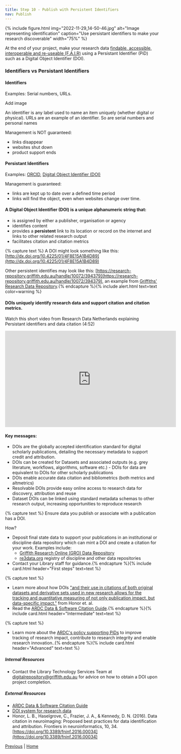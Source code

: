```yaml
---
title: Step 10 - Publish with Persistent Identifiers 
nav: Publish
---
```


{% include figure.html img="2022-11-29_14-50-46.jpg" alt="Image representing identification" caption="Use persistant identifiers to make your research discoverable" width="75%" %}

At the end of your project, make your research data [findable, accessible, interoperable and re-useable (F.A.I.R)](https://ardc.edu.au/resource/fair-data/) using a Persistant Identifier (PiD) such as a Digital Object Identifier (DOI).

### Identifiers vs Persistant Identifiers

#### Identifiers

Examples: Serial numbers, URLs. 

Add image

An identifier is any label used to name an item uniquely (whether digital or physical).  URLs are an example of an identifier. So are serial numbers and personal names

Management is NOT guaranteed:

* links disappear
* websites shut down
* product support ends

#### Persistant Identifiers
Examples: [ORCID](https://orcid.org/), [Digital Object Identifier (DOI)](https://www.doi.org/)

Management is guaranteed:

* links are kept up to date over a defined time period
* links will find the object, even when websites change over time.


#### A Digital Object Identifier (DOI) is a unique alphanumeric string that:

* is assigned by either a publisher, organisation or agency 
* identifies content
* provides a **persistent** link to its location or record on the internet and links to other related research output
* facilitates citation and citation metrics 

{% capture text %}
A DOI might look something like this: [http://dx.doi.org/10.4225/01/4F8E15A1B4D89](http://dx.doi.org/10.4225/01/4F8E15A1B4D89)

Other persistent identifies may look like this: [https://research-repository.griffith.edu.au/handle/10072/394379](https://research-repository.griffith.edu.au/handle/10072/394379), an example from [Griffiths' Research Data Repository](https://research-repository.griffith.edu.au/).{% endcapture %}{% include alert.html text=text color=warning %}

#### DOIs uniquely identify research data and support citation and citation metrics.

Watch this short video from Research Data Netherlands explaining Persistant identifiers and data citation (4:52) 

<iframe width="560" height="315" src="https://www.youtube.com/embed/PgqtiY7oZ6k" title="YouTube video player" frameborder="0" allow="accelerometer; autoplay; clipboard-write; encrypted-media; gyroscope; picture-in-picture" allowfullscreen></iframe>

#### Key messages:
* DOIs are the globally accepted identification standard for digital scholarly publications, detailing the necessary metadata to support credit and attribution.
* DOIs can be created for Datasets and associated outputs (e.g. grey literature, workflows, algorithms, software etc.) - DOIs for data are equivalent to DOIs for other scholarly publications
* DOIs enable accurate data citation and bibliometrics (both metrics and altmetrics)
* Resolvable DOIs provide easy online access to research data for discovery, attribution and reuse
* Dataset DOIs can be linked using standard metadata schemas to other research output, increasing opportunities to reproduce research

{% capture text %}
Ensure data you publish or associate with a publication has a DOI. 

How?
* Deposit final state data to support your publications in an institutional or discipline data repository which can mint a DOI and create a citation for your work. Examples include:
  * [Griffith Research Online (GRO) Data Repository](https://research-repository.griffith.edu.au/handle/10072/392600) 
  * [re3data.org](https://www.re3data.org/) registry of discipline and other data repositories
* Contact your Library staff for guidance.{% endcapture %}{% include card.html header="First steps" text=text %}

{% capture text %}
* Learn more about how DOIs ["and their use in citations of both original datasets and derivative sets used in new research allows for the tracking and quantitative measuring of not only publication impact, but data-specific impact."](https://www.frontiersin.org/articles/10.3389/fninf.2016.00034/full) from Honor et. al.
* Read the [ARDC Data & Software Citation Guide](https://ardc.edu.au/resource/data-and-software-citation/).{% endcapture %}{% include card.html header="Intermediate" text=text %}

{% capture text %}
* Learn more about the [ARDC's policy supporting PiDs](https://ardc.edu.au/resource/ardc-persistent-identifiers-policy/) to improve tracking of research impact, contribute to research integrity and enable research innovation..{% endcapture %}{% include card.html header="Advanced" text=text %}

##### Internal Resources
* Contact the Library Technology Services Team at [digitalrepository@griffith.edu.au](digitalrepository@griffith.edu.au) for advice on how to obtain a DOI upon project completion.

##### External Resources
* [ARDC Data & Software Citation Guide](https://ardc.edu.au/resource/data-and-software-citation/)
* [DOI system for research data](https://www.ands.org.au/guides/doi)
* Honor, L. B., Haselgrove, C., Frazier, J. A., & Kennedy, D. N. (2016). Data citation in neuroimaging: Proposed best practices for data identification and attribution. Frontiers in neuroinformatics, 10, 34.[https://doi.org/10.3389/fninf.2016.00034](https://doi.org/10.3389/fninf.2016.00034)

[Previous](https://guereslib.github.io/Reproducible-Research-Things/Step8SepId) | [Home](https://guereslib.github.io/Reproducible-Research-Things/) 
